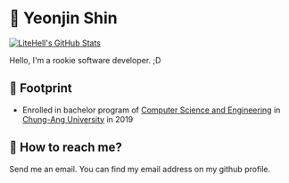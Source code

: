 # 🔰 Yeonjin Shin
[![LiteHell's GitHub Stats](https://github-readme-stats.vercel.app/api?username=litehell&count_private=true&show_icons=true)](https://github.com/litehell)

Hello, I'm a rookie software developer. ;D

## 👣 Footprint
- Enrolled in bachelor program of [Computer Science and Engineering](https://cse.cau.ac.kr) in [Chung-Ang University](https://www.cau.ac.kr) in 2019

## 💌 How to reach me?
Send me an email. You can find my email address on my github profile.
